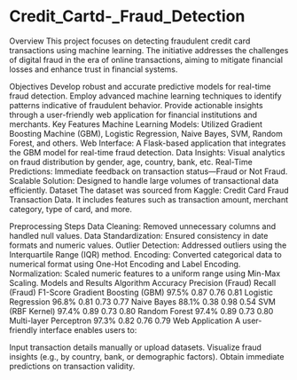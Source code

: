 # Credit_Cartd-_Fraud_Detection
Overview
This project focuses on detecting fraudulent credit card transactions using machine learning. The initiative addresses the challenges of digital fraud in the era of online transactions, aiming to mitigate financial losses and enhance trust in financial systems.

Objectives
Develop robust and accurate predictive models for real-time fraud detection.
Employ advanced machine learning techniques to identify patterns indicative of fraudulent behavior.
Provide actionable insights through a user-friendly web application for financial institutions and merchants.
Key Features
Machine Learning Models: Utilized Gradient Boosting Machine (GBM), Logistic Regression, Naive Bayes, SVM, Random Forest, and others.
Web Interface: A Flask-based application that integrates the GBM model for real-time fraud detection.
Data Insights: Visual analytics on fraud distribution by gender, age, country, bank, etc.
Real-Time Predictions: Immediate feedback on transaction status—Fraud or Not Fraud.
Scalable Solution: Designed to handle large volumes of transactional data efficiently.
Dataset
The dataset was sourced from Kaggle: Credit Card Fraud Transaction Data. It includes features such as transaction amount, merchant category, type of card, and more.

Preprocessing Steps
Data Cleaning: Removed unnecessary columns and handled null values.
Data Standardization: Ensured consistency in date formats and numeric values.
Outlier Detection: Addressed outliers using the Interquartile Range (IQR) method.
Encoding: Converted categorical data to numerical format using One-Hot Encoding and Label Encoding.
Normalization: Scaled numeric features to a uniform range using Min-Max Scaling.
Models and Results
Algorithm	Accuracy	Precision (Fraud)	Recall (Fraud)	F1-Score
Gradient Boosting (GBM)	97.5%	0.87	0.76	0.81
Logistic Regression	96.8%	0.81	0.73	0.77
Naive Bayes	88.1%	0.38	0.98	0.54
SVM (RBF Kernel)	97.4%	0.89	0.73	0.80
Random Forest	97.4%	0.89	0.73	0.80
Multi-layer Perceptron	97.3%	0.82	0.76	0.79
Web Application
A user-friendly interface enables users to:

Input transaction details manually or upload datasets.
Visualize fraud insights (e.g., by country, bank, or demographic factors).
Obtain immediate predictions on transaction validity.
